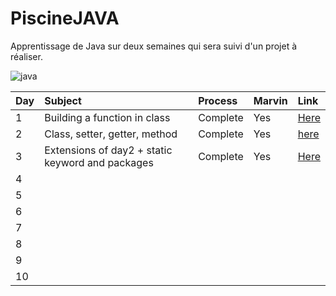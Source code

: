 # PiscineJAVA
Apprentissage de Java sur deux semaines qui sera suivi d'un projet à réaliser.

![java](https://github.com/Joal1291/PiscineJAVA/assets/144683460/509ea1cc-0448-42ea-b407-93ebcd058c4f)

| Day | Subject | Process | Marvin |Link|
|:----|:--------|:--------|:-------|:---|
|1|Building a function in class|Complete|Yes|[Here](https://github.com/Joal1291/PiscineJAVA/tree/main/day1)|
|2|Class, setter, getter, method|Complete|Yes|[here](https://github.com/Joal1291/PiscineJAVA/tree/main/day2)|
|3|Extensions of day2 + static keyword and packages|Complete|Yes|[Here](https://github.com/Joal1291/PiscineJAVA/tree/main/day3)|
|4|||||
|5|||||
|6|||||
|7|||||
|8|||||
|9|||||
|10|||||
